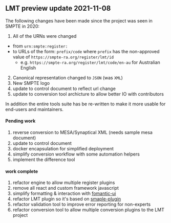 ## LMT preview update 2021-11-08

The following changes have been made since the project was seen in SMPTE in 2020:

1. All of the URNs were changed
  * from `urn:smpte:register:`
  * to URLs of the form: `prefix/code` where `prefix` has the non-approved value of `https://smpte-ra.org/register/lmt/id`
    * e.g.  `https://smpte-ra.org/register/lmt/code/en-au` for Australian English
2. Canonical representation changed to `JSON` (was `XML`)
3. New SMPTE logo
4. update to control document to reflect url change
5. update to conversion tool archicture to allow better IO with contributors

In addition the entire tools suite has be re-written to make it more usable for end-users and maintainers.

#### Pending work

1. reverse conversion to MESA/Synaptical XML (needs sample mesa document)
2. update to control document
3. docker encapsulation for simplified deployment
4. simplify conversion workflow with some automation helpers
5. implement the difference tool

#### work complete

1. refactor engine to allow multiple register plugins
2. remove all react and custom framework javascript
3. simplify formatting & interaction with [fomantic-ui](https://fomantic-ui.com)
4. refactor LMT plugin so it's based on [smaple-plugin](https://github.com/mrmxf/smpte-ra-tool-simple-registers/tree/master/registers/sample-register)
5. refactor validation tool to improve error reporting for non-experts
6. refactor conversion tool to allow multiple conversion plugins to the LMT project
